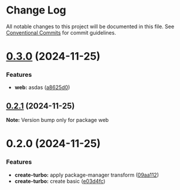 # Change Log

All notable changes to this project will be documented in this file.
See [Conventional Commits](https://conventionalcommits.org) for commit guidelines.

# [0.3.0](https://github.com/Unodecopas/my-turborepo/compare/web@0.2.1...web@0.3.0) (2024-11-25)

### Features

- **web:** asdas ([a8625d0](https://github.com/Unodecopas/my-turborepo/commit/a8625d00c0abceb406b533423d66299d62d5959c))

## [0.2.1](https://github.com/Unodecopas/my-turborepo/compare/web@0.2.0...web@0.2.1) (2024-11-25)

**Note:** Version bump only for package web

# 0.2.0 (2024-11-25)

### Features

- **create-turbo:** apply package-manager transform ([09aa112](https://github.com/Unodecopas/my-turborepo/commit/09aa112bed53eba4986d82c2bd92e90d282e203d))
- **create-turbo:** create basic ([e03d4fc](https://github.com/Unodecopas/my-turborepo/commit/e03d4fc37c871189c4339882c6b690b0eae1a322))
